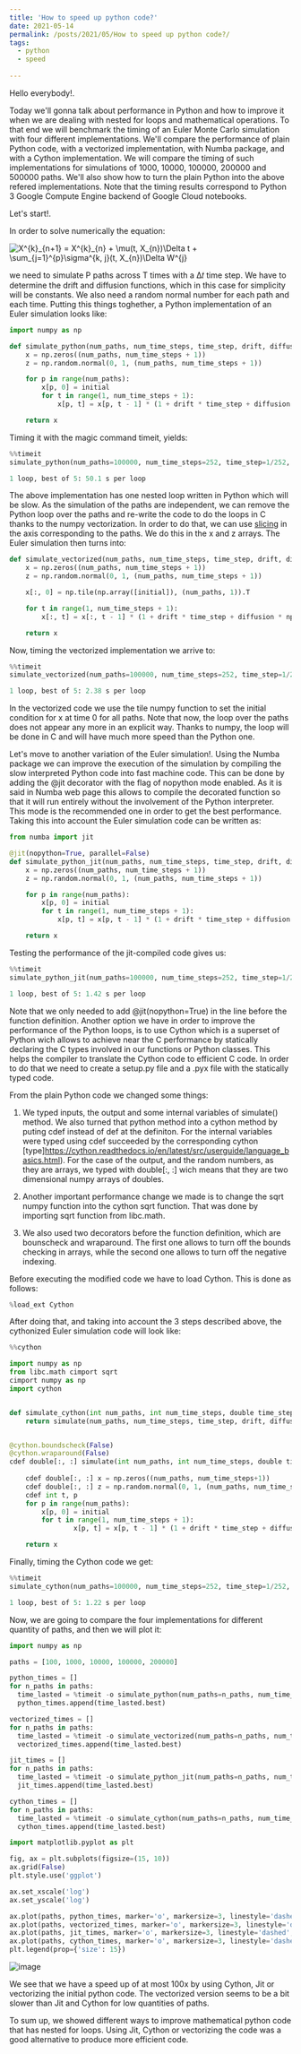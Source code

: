 ```yaml
---
title: 'How to speed up python code?'
date: 2021-05-14
permalink: /posts/2021/05/How to speed up python code?/
tags:
  - python
  - speed
  
---
```


Hello everybody!.

Today we'll gonna talk about performance in Python and how to improve it when we are dealing with nested for loops and mathematical operations. To that end we will benchmark the timing of an Euler Monte Carlo simulation with four different implementations. We'll compare the performance of plain Python code, with a vectorized implementation, with Numba package, and with a Cython implementation. We will compare the timing of such implementations for simulations of 1000, 10000, 100000, 200000 and 500000 paths. We'll also show how to turn the plain Python into the above refered implementations. Note that the timing results correspond to Python 3 Google Compute Engine backend of Google Cloud notebooks. 

Let's start!.

In order to solve numerically the equation:

<img src="https://latex.codecogs.com/gif.latex?X^{k}_{n&plus;1}&space;=&space;X^{k}_{n}&space;&plus;&space;\mu(t,&space;X_{n})\Delta&space;t&space;&plus;&space;\sum_{j=1}^{p}\sigma^{k,&space;j}(t,&space;X_{n})\Delta&space;W^{j}" title="X^{k}_{n+1} = X^{k}_{n} + \mu(t, X_{n})\Delta t + \sum_{j=1}^{p}\sigma^{k, j}(t, X_{n})\Delta W^{j}" /> 

we need to simulate P paths across T times with a Δ𝑡
time step. We have to determine the drift and diffusion functions, which in this case for simplicity will be constants. We also need a random normal number for each path and each time. Putting this things toghether, a Python implementation of an Euler simulation looks like:

```python
import numpy as np

def simulate_python(num_paths, num_time_steps, time_step, drift, diffusion, initial):
    x = np.zeros((num_paths, num_time_steps + 1))
    z = np.random.normal(0, 1, (num_paths, num_time_steps + 1))

    for p in range(num_paths):
        x[p, 0] = initial
        for t in range(1, num_time_steps + 1):
            x[p, t] = x[p, t - 1] * (1 + drift * time_step + diffusion * np.sqrt(time_step) * z[p, t])

    return x
```

Timing it with the magic command timeit, yields:

```python
%%timeit
simulate_python(num_paths=100000, num_time_steps=252, time_step=1/252, drift=1.0, diffusion=1.0, initial=0.5)

1 loop, best of 5: 50.1 s per loop
```


The above implementation has one nested loop written in Python which will be slow. As the simulation of the paths are independent, we can remove the Python loop over the paths and re-write the code to do the loops in C thanks to the numpy vectorization. In order to do that, we can use [slicing](https://docs.scipy.org/doc/numpy-1.13.0/reference/arrays.indexing.html) in the axis corresponding to the paths. We do this in the x and z arrays. The Euler simulation then turns into:

```python
def simulate_vectorized(num_paths, num_time_steps, time_step, drift, diffusion, initial):
    x = np.zeros((num_paths, num_time_steps + 1))
    z = np.random.normal(0, 1, (num_paths, num_time_steps + 1))

    x[:, 0] = np.tile(np.array([initial]), (num_paths, 1)).T

    for t in range(1, num_time_steps + 1):
        x[:, t] = x[:, t - 1] * (1 + drift * time_step + diffusion * np.sqrt(time_step) * z[:, t - 1])

    return x
```
Now, timing the vectorized implementation we arrive to:

```python
%%timeit
simulate_vectorized(num_paths=100000, num_time_steps=252, time_step=1/252, drift=1.0, diffusion=1.0, initial=0.5)

1 loop, best of 5: 2.38 s per loop

```

In the vectorized code we use the tile numpy function to set the initial condition for x at time 0 for all paths. Note that now, the loop over the paths does not appear any more in an explicit way. Thanks to numpy, the loop will be done in C and will have much more speed than the Python one.

Let's move to another variation of the Euler simulation!. Using the Numba package we can improve the execution of the simulation by compiling the slow interpreted Python code into fast machine code. This can be done by adding the @jit decorator with the flag of nopython mode enabled. As it is said in Numba web page this allows to compile the decorated function so that it will run entirely without the involvement of the Python interpreter. This mode is the recommended one in order to get the best performance. Taking this into account the Euler simulation code can be written as:

```python
from numba import jit 

@jit(nopython=True, parallel=False)
def simulate_python_jit(num_paths, num_time_steps, time_step, drift, diffusion, initial):
    x = np.zeros((num_paths, num_time_steps + 1))
    z = np.random.normal(0, 1, (num_paths, num_time_steps + 1))

    for p in range(num_paths):
        x[p, 0] = initial
        for t in range(1, num_time_steps + 1):
            x[p, t] = x[p, t - 1] * (1 + drift * time_step + diffusion * np.sqrt(time_step) * z[p, t])

    return x
```
Testing the performance of the jit-compiled code gives us:

```python
%%timeit
simulate_python_jit(num_paths=100000, num_time_steps=252, time_step=1/252, drift=1.0, diffusion=1.0, initial=0.5)

1 loop, best of 5: 1.42 s per loop

```

Note that we only needed to add @jit(nopython=True) in the line before the function definition. 
Another option we have in order to improve the performance of the Python loops, is to use Cython which is a superset of Python wich allows to achieve near the C performance by statically declaring the C types involved in our functions or Python classes. This helps the compiler to translate the Cython code to efficient C code. In order to do that we need to create a setup.py file and a .pyx file with the statically typed code. 

From the plain Python code we changed some things:

1) We typed inputs, the output and some internal variables of simulate() method. We also turned that python method  into a cython method by puting cdef instead of def at the definiton. 
For the internal variables were typed using cdef succeeded by the corresponding cython [type]https://cython.readthedocs.io/en/latest/src/userguide/language_basics.html). For the case of the output, and the random numbers, as they are arrays, we typed with double[:, :] wich means that they are two dimensional numpy arrays of doubles. 

2) Another important performance change we made is to change the sqrt numpy function into the cython sqrt function. That was done by importing sqrt function from libc.math.


3) We also used two decorators before the function definition, which are bounscheck and wraparound. The first one allows to turn off the bounds checking in arrays, while the second one allows to turn off the negative indexing.


Before executing the modified code we have to load Cython. This is done as follows:

```python
%load_ext Cython
```
After doing that, and taking into account the 3 steps described above, the cythonized Euler simulation code will look like:

```python
%%cython

import numpy as np
from libc.math cimport sqrt
cimport numpy as np
import cython


def simulate_cython(int num_paths, int num_time_steps, double time_step, double drift, double diffusion, double initial):
    return simulate(num_paths, num_time_steps, time_step, drift, diffusion, initial)


@cython.boundscheck(False)
@cython.wraparound(False)
cdef double[:, :] simulate(int num_paths, int num_time_steps, double time_step, double drift, double diffusion, double initial):
    
    cdef double[:, :] x = np.zeros((num_paths, num_time_steps+1))
    cdef double[:, :] z = np.random.normal(0, 1, (num_paths, num_time_steps+1))
    cdef int t, p
    for p in range(num_paths):
        x[p, 0] = initial
        for t in range(1, num_time_steps + 1):
                x[p, t] = x[p, t - 1] * (1 + drift * time_step + diffusion * sqrt(time_step) * z[p, t])

    return x

```
Finally, timing the Cython code we get:

```python
%%timeit
simulate_cython(num_paths=100000, num_time_steps=252, time_step=1/252, drift=1.0, diffusion=1.0, initial=0.5)

1 loop, best of 5: 1.22 s per loop

```


Now, we are going to compare the four implementations for different quantity of paths, and then we will plot it:

```python
import numpy as np

paths = [100, 1000, 10000, 100000, 200000]

python_times = []
for n_paths in paths:
  time_lasted = %timeit -o simulate_python(num_paths=n_paths, num_time_steps=252, time_step=1/252, drift=1.0, diffusion=1.0, initial=0.5)
  python_times.append(time_lasted.best)

vectorized_times = []
for n_paths in paths:
  time_lasted = %timeit -o simulate_vectorized(num_paths=n_paths, num_time_steps=252, time_step=1/252, drift=1.0, diffusion=1.0, initial=0.5)
  vectorized_times.append(time_lasted.best)

jit_times = []
for n_paths in paths:
  time_lasted = %timeit -o simulate_python_jit(num_paths=n_paths, num_time_steps=252, time_step=1/252, drift=1.0, diffusion=1.0, initial=0.5)
  jit_times.append(time_lasted.best)

cython_times = []
for n_paths in paths:
  time_lasted = %timeit -o simulate_cython(num_paths=n_paths, num_time_steps=252, time_step=1/252, drift=1.0, diffusion=1.0, initial=0.5)
  cython_times.append(time_lasted.best)
```

```python
import matplotlib.pyplot as plt

fig, ax = plt.subplots(figsize=(15, 10))
ax.grid(False)
plt.style.use('ggplot')

ax.set_xscale('log')
ax.set_yscale('log')

ax.plot(paths, python_times, marker='o', markersize=3, linestyle='dashed', linewidth=0.7, label='Python')
ax.plot(paths, vectorized_times, marker='o', markersize=3, linestyle='dashed', linewidth=0.7, label='Vectorized')
ax.plot(paths, jit_times, marker='o', markersize=3, linestyle='dashed', linewidth=0.7, label='Jit')
ax.plot(paths, cython_times, marker='o', markersize=3, linestyle='dashed', linewidth=0.7, label='Cython')
plt.legend(prop={'size': 15})
```

![image](https://user-images.githubusercontent.com/29048170/118345120-e5850d00-b508-11eb-9ea7-0861a17e5562.png)


We see that we have a speed up of at most 100x by using Cython, Jit or vectorizing the initial python code. The vectorized version seems to be a bit slower than Jit and Cython for low quantities of paths.

To sum up, we showed different ways to improve mathematical python code that has nested for loops. Using Jit, Cython or vectorizing the code was a good alternative to produce more efficient code.
